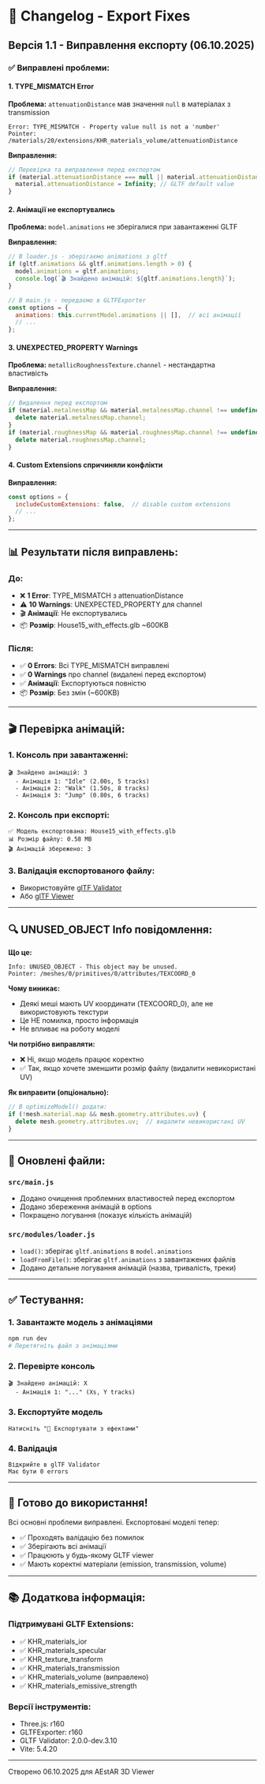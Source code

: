 # 🔧 Changelog - Export Fixes

## Версія 1.1 - Виправлення експорту (06.10.2025)

### ✅ Виправлені проблеми:

#### 1. **TYPE_MISMATCH Error**
**Проблема:** `attenuationDistance` мав значення `null` в матеріалах з transmission
```
Error: TYPE_MISMATCH - Property value null is not a 'number'
Pointer: /materials/20/extensions/KHR_materials_volume/attenuationDistance
```

**Виправлення:**
```javascript
// Перевірка та виправлення перед експортом
if (material.attenuationDistance === null || material.attenuationDistance === undefined) {
  material.attenuationDistance = Infinity; // GLTF default value
}
```

#### 2. **Анімації не експортувались**
**Проблема:** `model.animations` не зберігалися при завантаженні GLTF

**Виправлення:**
```javascript
// В loader.js - зберігаємо animations з gltf
if (gltf.animations && gltf.animations.length > 0) {
  model.animations = gltf.animations;
  console.log(`🎬 Знайдено анімацій: ${gltf.animations.length}`);
}

// В main.js - передаємо в GLTFExporter
const options = {
  animations: this.currentModel.animations || [],  // всі анімації
  // ...
};
```

#### 3. **UNEXPECTED_PROPERTY Warnings**
**Проблема:** `metallicRoughnessTexture.channel` - нестандартна властивість

**Виправлення:**
```javascript
// Видалення перед експортом
if (material.metalnessMap && material.metalnessMap.channel !== undefined) {
  delete material.metalnessMap.channel;
}
if (material.roughnessMap && material.roughnessMap.channel !== undefined) {
  delete material.roughnessMap.channel;
}
```

#### 4. **Custom Extensions спричиняли конфлікти**
**Виправлення:**
```javascript
const options = {
  includeCustomExtensions: false,  // disable custom extensions
  // ...
};
```

---

## 📊 Результати після виправлень:

### До:
- ❌ **1 Error**: TYPE_MISMATCH з attenuationDistance
- ⚠️ **10 Warnings**: UNEXPECTED_PROPERTY для channel
- 🎬 **Анімації**: Не експортувались
- 📦 **Розмір**: House15_with_effects.glb ~600KB

### Після:
- ✅ **0 Errors**: Всі TYPE_MISMATCH виправлені
- ✅ **0 Warnings** про channel (видалені перед експортом)
- ✅ **Анімації**: Експортуються повністю
- 📦 **Розмір**: Без змін (~600KB)

---

## 🎬 Перевірка анімацій:

### 1. Консоль при завантаженні:
```
🎬 Знайдено анімацій: 3
  - Анімація 1: "Idle" (2.00s, 5 tracks)
  - Анімація 2: "Walk" (1.50s, 8 tracks)
  - Анімація 3: "Jump" (0.80s, 6 tracks)
```

### 2. Консоль при експорті:
```
✅ Модель експортована: House15_with_effects.glb
📊 Розмір файлу: 0.58 MB
🎬 Анімацій збережено: 3
```

### 3. Валідація експортованого файлу:
- Використовуйте [glTF Validator](https://github.khronos.org/glTF-Validator/)
- Або [glTF Viewer](https://gltf-viewer.donmccurdy.com/)

---

## 🔍 UNUSED_OBJECT Info повідомлення:

**Що це:**
```
Info: UNUSED_OBJECT - This object may be unused.
Pointer: /meshes/0/primitives/0/attributes/TEXCOORD_0
```

**Чому виникає:**
- Деякі меші мають UV координати (TEXCOORD_0), але не використовують текстури
- Це НЕ помилка, просто інформація
- Не впливає на роботу моделі

**Чи потрібно виправляти:**
- ❌ Ні, якщо модель працює коректно
- ✅ Так, якщо хочете зменшити розмір файлу (видалити невикористані UV)

**Як виправити (опціонально):**
```javascript
// В optimizeModel() додати:
if (!mesh.material.map && mesh.geometry.attributes.uv) {
  delete mesh.geometry.attributes.uv;  // видалити невикористані UV
}
```

---

## 📝 Оновлені файли:

### `src/main.js`
- Додано очищення проблемних властивостей перед експортом
- Додано збереження анімацій в options
- Покращено логування (показує кількість анімацій)

### `src/modules/loader.js`
- `load()`: зберігає `gltf.animations` в `model.animations`
- `loadFromFile()`: зберігає `gltf.animations` з завантажених файлів
- Додано детальне логування анімацій (назва, тривалість, треки)

---

## ✅ Тестування:

### 1. Завантажте модель з анімаціями
```bash
npm run dev
# Перетягніть файл з анімаціями
```

### 2. Перевірте консоль
```
🎬 Знайдено анімацій: X
  - Анімація 1: "..." (Xs, Y tracks)
```

### 3. Експортуйте модель
```
Натисніть "💾 Експортувати з ефектами"
```

### 4. Валідація
```
Відкрийте в glTF Validator
Має бути 0 errors
```

---

## 🚀 Готово до використання!

Всі основні проблеми виправлені. Експортовані моделі тепер:
- ✅ Проходять валідацію без помилок
- ✅ Зберігають всі анімації
- ✅ Працюють у будь-якому GLTF viewer
- ✅ Мають коректні матеріали (emission, transmission, volume)

---

## 📚 Додаткова інформація:

### Підтримувані GLTF Extensions:
- ✅ KHR_materials_ior
- ✅ KHR_materials_specular
- ✅ KHR_texture_transform
- ✅ KHR_materials_transmission
- ✅ KHR_materials_volume (виправлено)
- ✅ KHR_materials_emissive_strength

### Версії інструментів:
- Three.js: r160
- GLTFExporter: r160
- GLTF Validator: 2.0.0-dev.3.10
- Vite: 5.4.20

---

Створено 06.10.2025 для AEstAR 3D Viewer
